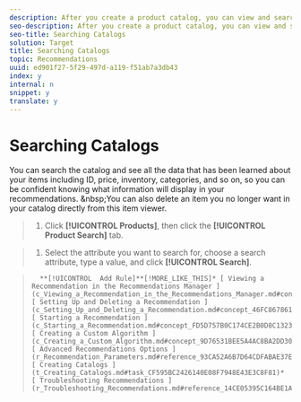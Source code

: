 ```yaml
---
description: After you create a product catalog, you can view and search it.
seo-description: After you create a product catalog, you can view and search it.
seo-title: Searching Catalogs
solution: Target
title: Searching Catalogs
topic: Recommendations
uuid: ed901f27-5f29-497d-a119-f51ab7a3db43
index: y
internal: n
snippet: y
translate: y
---
```


# Searching Catalogs

You can search the catalog and see all the data that has been learned about your items including ID, price, inventory, categories, and so on, so you can be confident knowing what information will display in your recommendations. &amp;nbsp;You can also delete an item you no longer want in your catalog directly from this item viewer. 

>1. Click **[!UICONTROL  Products]**, then click the **[!UICONTROL  Product Search]** tab.

>1. Select the attribute you want to search for, choose a search attribute, type a value, and click **[!UICONTROL  Search]**.

>       **[!UICONTROL  Add Rule]**[!MORE_LIKE_THIS]* [ Viewing a Recommendation in the Recommendations Manager ](c_Viewing_a_Recommendation_in_the_Recommendations_Manager.md#concept_20461D0A428B42F99270AF30293038AE)* [ Setting Up and Deleting a Recommendation ](c_Setting_Up_and_Deleting_a_Recommendation.md#concept_46FC867861EC477ABF287D49B84F0961)* [ Starting a Recommendation ](c_Starting_a_Recommendation.md#concept_FD5D757B0C174CE2B0D8C132303EE674)* [ Creating a Custom Algorithm ](c_Creating_a_Custom_Algorithm.md#concept_9D76531BEE5A4AC8BA2DD30B99CED51A)* [ Advanced Recommendations Options ](r_Recommendation_Parameters.md#reference_93CA52A6B7D64CDFABAE37E27D1F0A9F)* [ Creating Catalogs ](t_Creating_Catalogs.md#task_CF595BC2426140E08F7948E43E3C8F81)* [ Troubleshooting Recommendations ](r_Troubleshooting_Recommendations.md#reference_14CE05395C164BE1AC5E5FA2F7E940E2)